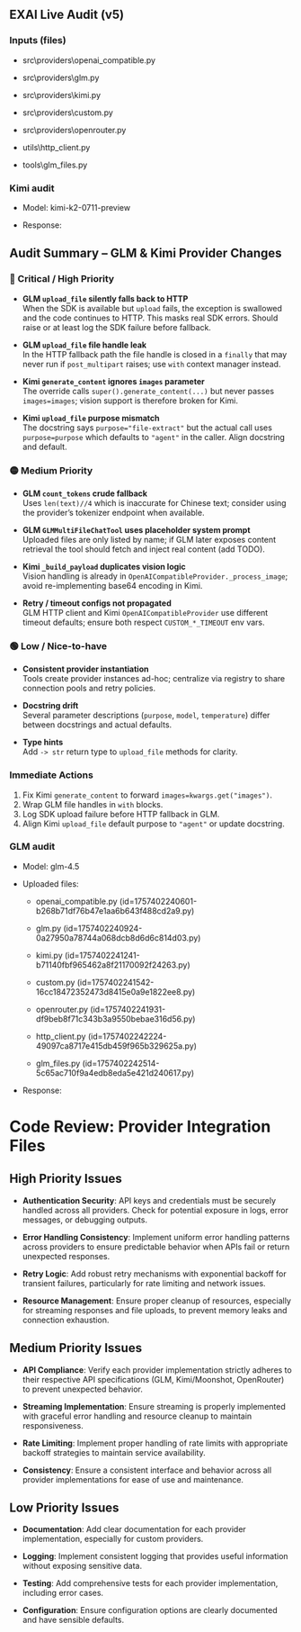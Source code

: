 ## EXAI Live Audit (v5)

### Inputs (files)

- src\providers\openai_compatible.py

- src\providers\glm.py

- src\providers\kimi.py

- src\providers\custom.py

- src\providers\openrouter.py

- utils\http_client.py

- tools\glm_files.py


### Kimi audit

- Model: kimi-k2-0711-preview

- Response:


## Audit Summary – GLM & Kimi Provider Changes

### 🔴 Critical / High Priority
- **GLM `upload_file` silently falls back to HTTP**  
  When the SDK is available but `upload` fails, the exception is swallowed and the code continues to HTTP. This masks real SDK errors. Should raise or at least log the SDK failure before fallback.

- **GLM `upload_file` file handle leak**  
  In the HTTP fallback path the file handle is closed in a `finally` that may never run if `post_multipart` raises; use `with` context manager instead.

- **Kimi `generate_content` ignores `images` parameter**  
  The override calls `super().generate_content(...)` but never passes `images=images`; vision support is therefore broken for Kimi.

- **Kimi `upload_file` purpose mismatch**  
  The docstring says `purpose="file-extract"` but the actual call uses `purpose=purpose` which defaults to `"agent"` in the caller. Align docstring and default.

### 🟡 Medium Priority
- **GLM `count_tokens` crude fallback**  
  Uses `len(text)//4` which is inaccurate for Chinese text; consider using the provider’s tokenizer endpoint when available.

- **GLM `GLMMultiFileChatTool` uses placeholder system prompt**  
  Uploaded files are only listed by name; if GLM later exposes content retrieval the tool should fetch and inject real content (add TODO).

- **Kimi `_build_payload` duplicates vision logic**  
  Vision handling is already in `OpenAICompatibleProvider._process_image`; avoid re-implementing base64 encoding in Kimi.

- **Retry / timeout configs not propagated**  
  GLM HTTP client and Kimi `OpenAICompatibleProvider` use different timeout defaults; ensure both respect `CUSTOM_*_TIMEOUT` env vars.

### 🟢 Low / Nice-to-have
- **Consistent provider instantiation**  
  Tools create provider instances ad-hoc; centralize via registry to share connection pools and retry policies.

- **Docstring drift**  
  Several parameter descriptions (`purpose`, `model`, `temperature`) differ between docstrings and actual defaults.

- **Type hints**  
  Add `-> str` return type to `upload_file` methods for clarity.

### Immediate Actions
1. Fix Kimi `generate_content` to forward `images=kwargs.get("images")`.  
2. Wrap GLM file handles in `with` blocks.  
3. Log SDK upload failure before HTTP fallback in GLM.  
4. Align Kimi `upload_file` default purpose to `"agent"` or update docstring.



### GLM audit

- Model: glm-4.5

- Uploaded files:

  - openai_compatible.py (id=1757402240601-b268b71df76b47e1aa6b643f488cd2a9.py)

  - glm.py (id=1757402240924-0a27950a78744a068dcb8d6d6c814d03.py)

  - kimi.py (id=1757402241241-b71140fbf965462a8f21170092f24263.py)

  - custom.py (id=1757402241542-16cc18472352473d8415e0a9e1822ee8.py)

  - openrouter.py (id=1757402241931-df9beb8f71c343b3a9550bebae316d56.py)

  - http_client.py (id=1757402242224-49097ca8717e415db459f965b329625a.py)

  - glm_files.py (id=1757402242514-5c65ac710f9a4edb8eda5e421d240617.py)

- Response:


# Code Review: Provider Integration Files

## High Priority Issues

* **Authentication Security**: API keys and credentials must be securely handled across all providers. Check for potential exposure in logs, error messages, or debugging outputs.
  
* **Error Handling Consistency**: Implement uniform error handling patterns across providers to ensure predictable behavior when APIs fail or return unexpected responses.

* **Retry Logic**: Add robust retry mechanisms with exponential backoff for transient failures, particularly for rate limiting and network issues.

* **Resource Management**: Ensure proper cleanup of resources, especially for streaming responses and file uploads, to prevent memory leaks and connection exhaustion.

## Medium Priority Issues

* **API Compliance**: Verify each provider implementation strictly adheres to their respective API specifications (GLM, Kimi/Moonshot, OpenRouter) to prevent unexpected behavior.

* **Streaming Implementation**: Ensure streaming is properly implemented with graceful error handling and resource cleanup to maintain responsiveness.

* **Rate Limiting**: Implement proper handling of rate limits with appropriate backoff strategies to maintain service availability.

* **Consistency**: Ensure a consistent interface and behavior across all provider implementations for ease of use and maintenance.

## Low Priority Issues

* **Documentation**: Add clear documentation for each provider implementation, especially for custom providers.

* **Logging**: Implement consistent logging that provides useful information without exposing sensitive data.

* **Testing**: Add comprehensive tests for each provider implementation, including error cases.

* **Configuration**: Ensure configuration options are clearly documented and have sensible defaults.

